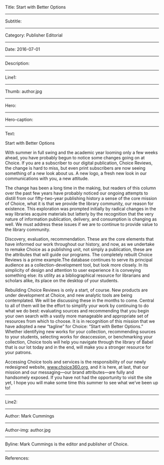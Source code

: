 Title: Start with Better Options

----

Subtitle: 

----

Category: Publisher Editorial

----

Date: 2016-07-01

----

Description: 

----

Line1: 

----

Thumb: author.jpg

----

Hero: 

----

Hero-caption: 

----

Text: 

Start with Better Options

With summer in full swing and the academic year looming only a few weeks ahead, you have probably begun to notice some changes going on at Choice.  If you are a subscriber to our digital publication, Choice Reviews, the change is hard to miss, but even print subscribers are now seeing something of a new look about us.  A new logo, a fresh new look in our communications with you, a new attitude.

The change has been a long time in the making, but readers of this column over the past few years have probably noticed our ongoing attempts to distill from our fifty-two-year publishing history a sense of  the core mission of Choice, what it is that we provide the library community, our reason for existence.    This exploration was prompted initially by radical changes in the way libraries acquire materials but latterly by the recognition that the very nature of information publication, delivery, and consumption is changing as well.  We must address these issues if we are to continue to provide value to the library community.

Discovery, evaluation, recommendation.  These are the core elements that have informed our work throughout our history, and now, as we undertake to remake Choice as a publishing unit, not simply a publication, these are the attributes that will guide our programs.  The completely rebuilt Choice Reviews is a prime example.The database continues to serve its principal audience as a collection-development tool, but look more closely.  In its simplicity of design and attention to user experience it is conveying something else: its utility as a bibliographical resource for librarians and scholars alike, its place on the desktop of your students. 

Rebuilding Choice Reviews is only a start, of course.  New products are under development at Choice, and new analytic tools are being contemplated.  We will be discussing these in the months to come.  Central to all of them will be the effort to simplify your work by continuing to do what we do best: evaluating sources and recommending that you begin your own search with a vastly more manageable and appropriate set of resources from which to choose.   It is in recognition of this mission that we have adopted a new “tagline” for Choice: “Start with Better Options.”  Whether identifying new works for your collection, recommending sources to your students, selecting works for deaccession, or benchmarking your collection, Choice tools will help you navigate through the library of Babel that is our lot today and in the end, will make you a stronger resource for your patrons.

Accessing Choice tools and services is the responsibility of our newly redesigned  website, www.choice360.org, and it is here, at last, that our mission and our messaging—our brand attributes—are fully and handsomely exposed.  If you have not had the opportunity to visit the site yet, I hope you will make some time this summer to see what we’ve been up to!

----

Line2: 

----

Author: Mark Cummings

----

Author-img: author.jpg

----

Byline: Mark Cummings is the editor and publisher of Choice.

----

References: 
